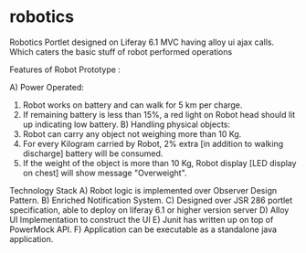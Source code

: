 robotics
========

Robotics Portlet designed on Liferay 6.1 MVC having alloy ui ajax calls. Which caters the basic stuff of robot performed operations

Features of Robot Prototype :

A) Power Operated:
1. Robot works on battery and can walk for 5 km per charge. 
2. If remaining battery is less than 15%, a red light on Robot head should lit up indicating low battery.
B) Handling physical objects:
1. Robot can carry any object not weighing more than 10 Kg.
2. For every Kilogram carried by Robot, 2% extra [in addition to walking discharge] battery will be consumed.
3. If the weight of the object is more than 10 Kg, Robot display [LED display on chest] will show message "Overweight". 

Technology Stack
A) Robot logic is implemented over Observer Design Pattern.
B) Enriched Notification System.
C) Designed over JSR 286 portlet specification, able to deploy on liferay 6.1 or higher version server
D) Alloy UI Implementation to construct the UI
E) Junit has written up on top of PowerMock API.
F) Application can be executable as a standalone java application.

